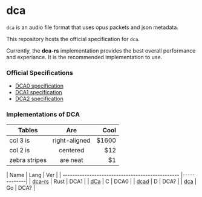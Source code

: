 dca
====
`dca` is an audio file format that uses opus packets and json metadata.

This repository hosts the official specification for `dca`.

Currently, the **dca-rs** implementation provides the best overall performance and 
experiance.  It is the recommended implementation to use.


### Official Specifications
* [DCA0 specification](https://github.com/bwmarrin/dca/wiki/DCA0-specification)
* [DCA1 specification](https://github.com/bwmarrin/dca/wiki/DCA1-specification)
* [DCA2 specification](https://github.com/bwmarrin/dca/wiki/DCA2-specification-draft)


### Implementations of DCA
 
| Tables        | Are           | Cool  |
| ------------- |:-------------:| -----:|
| col 3 is      | right-aligned | $1600 |
| col 2 is      | centered      |   $12 |
| zebra stripes | are neat      |    $1 | 
 
 
| Name                                             | Lang | Ver  |
| ------------------------------------------------ |-------------|
| [dca-rs](https://github.com/nstafie/dca-rs)      | Rust | DCA1 |
| [dCa](https://github.com/uppfinnarn/dca)         | C    | DCA0 |
| [dcad](https://github.com/b1naryth1ef/dcad)      | D    | DCA? |
| [dca](https://github.com/jonas747/dca)           | Go   | DCA? |


